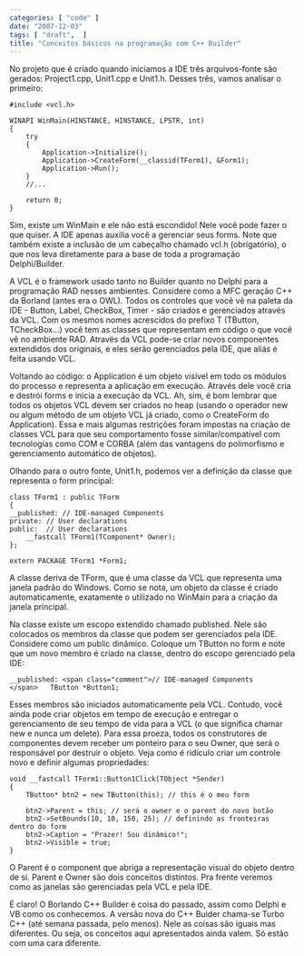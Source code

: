 ```yaml
---
categories: [ "code" ]
date: "2007-12-03"
tags: [ "draft",  ]
title: "Conceitos básicos na programação com C++ Builder"
---
```

No projeto que é criado quando iniciamos a IDE três arquivos-fonte são gerados: Project1.cpp, Unit1.cpp e Unit1.h. Desses três, vamos analisar o primeiro:

    #include <vcl.h>
    
    WINAPI WinMain(HINSTANCE, HINSTANCE, LPSTR, int)
    {
    	try
    	{
    		Application->Initialize();
    		Application->CreateForm(__classid(TForm1), &Form1);
    		Application->Run();
    	}
    	//...
    
    	return 0;
    } 
    

Sim, existe um WinMain e ele não está escondido! Nele você pode fazer o que quiser. A IDE apenas auxilia você a gerenciar seus forms. Note que também existe a inclusão de um cabeçalho chamado vcl.h (obrigatório), o que nos leva diretamente para a base de toda a programação Delphi/Builder.


A VCL é o framework usado tanto no Builder quanto no Delphi para a programação RAD nesses ambientes. Considere como a MFC geração C++ da Borland (antes era o OWL). Todos os controles que você vê na paleta da IDE - Button, Label, CheckBox, Timer - são criados e gerenciados através da VCL. Com os mesmos nomes acrescidos do prefixo T (TButton, TCheckBox...) você tem as classes que representam em código o que você vê no ambiente RAD. Através da VCL pode-se criar novos componentes extendidos dos originais, e eles serão gerenciados pela IDE, que aliás é feita usando VCL.

Voltando ao código: o Application é um objeto visível em todo os módulos do processo e representa a aplicação em execução. Através dele você cria e destrói forms e inicia a execução da VCL. Ah, sim, é bom lembrar que todos os objetos VCL devem ser criados no heap (usando o operador new ou algum método de um objeto VCL já criado, como o CreateForm do Application). Essa e mais algumas restrições foram impostas na criação de classes VCL para que seu comportamento fosse similar/compatível com tecnologias como COM e CORBA (além das vantagens do polimorfismo e gerenciamento automático de objetos).

Olhando para o outro fonte, Unit1.h, podemos ver a definição da classe que representa o form principal:

    class TForm1 : public TForm
    {
    __published: // IDE-managed Components
    private: // User declarations
    public:  // User declarations
    	__fastcall TForm1(TComponent* Owner);
    };
    
    extern PACKAGE TForm1 *Form1; 
    

A classe deriva de TForm, que é uma classe da VCL que representa uma janela padrão do Windows. Como se nota, um objeto da classe é criado automaticamente, exatamente o utilizado no WinMain para a criação da janela principal.

Na classe existe um escopo extendido chamado published. Nele são colocados os membros da classe que podem ser gerenciados pela IDE. Considere como um public dinâmico. Coloque um TButton no form e note que um novo membro é criado na classe, dentro do escopo gerenciado pela IDE:

    
    __published: <span class="comment">// IDE-managed Components
    </span>   TButton *Button1;

Esses membros são iniciados automaticamente pela VCL. Contudo, você ainda pode criar objetos em tempo de execução e entregar o gerenciamento de seu tempo de vida para a VCL (o que significa chamar new e nunca um delete). Para essa proeza, todos os construtores de componentes devem receber um ponteiro para o seu Owner, que será o responsável por destruir o objeto. Veja como é ridículo criar um controle novo e definir algumas propriedades:

    void __fastcall TForm1::Button1Click(TObject *Sender)
    {
    	TButton* btn2 = new TButton(this); // this é o meu form
    
    	btn2->Parent = this; // será o owner e o parent do novo botão
    	btn2->SetBounds(10, 10, 150, 25); // definindo as fronteiras dentro do form
    	btn2->Caption = "Prazer! Sou dinâmico!";
    	btn2->Visible = true;
    } 
    

O Parent é o component que abriga a representação visual do objeto dentro de si. Parent e Owner são dois conceitos distintos. Pra frente veremos como as janelas são gerenciadas pela VCL e pela IDE.


É claro! O Borlando C++ Builder é coisa do passado, assim como Delphi e VB como os conhecemos. A versão nova do C++ Buider chama-se Turbo C++ (até semana passada, pelo menos). Nele as coisas são iguais mas diferentes. Ou seja, os conceitos aqui apresentados ainda valem. Só estão com uma cara diferente.
